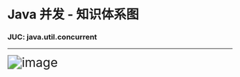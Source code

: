 # Java 并发 - 知识体系图

### JUC:  java.util.concurrent

---

<img src="https://gitee.com/BlacksJack/picture-bed/raw/master/img/20200918154525.png" alt="image" style="zoom:200%;" />

